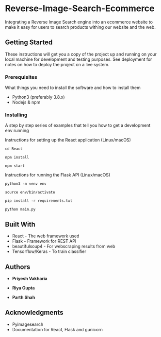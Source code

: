 # Reverse-Image-Search-Ecommerce

Integrating a Reverse Image Search engine into an ecommerce website to make it easy for users to search products withing our website and the web.

## Getting Started

These instructions will get you a copy of the project up and running on your local machine for development and testing purposes. See deployment for notes on how to deploy the project on a live system.

### Prerequisites

What things you need to install the software and how to install them

* Python3 (preferably 3.8.x)
* Nodejs & npm

### Installing

A step by step series of examples that tell you how to get a development env running

Instructions for setting up the React application (Linux/macOS)

```
cd React
```

```
npm install 
```

```
npm start 
```

Instructions for running the Flask API (Linux/macOS)

```
python3 -m venv env
```
```
source env/bin/activate
```
```
pip install -r requirements.txt
```
```
python main.py
```



## Built With

* React - The web framework used
* Flask - Framework for REST API
* beautifulsoup4 - For webscraping results from web
* Tensorflow/Keras - To train classifier


## Authors

* **Priyesh Vakharia** 

* **Riya Gupta** 

* **Parth Shah** 


## Acknowledgments

* Pyimagesearch
* Documentation for React, Flask and gunicorn
